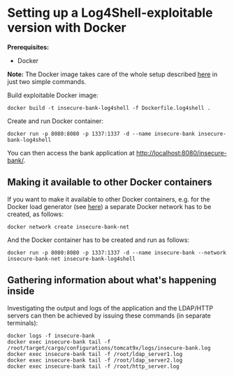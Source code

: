 # Setting up a Log4Shell-exploitable version with Docker

**Prerequisites:**

* Docker

**Note:** The Docker image takes care of the whole setup described [here](log4shell_exploitation_setup_manual.md) in just two simple commands.

Build exploitable Docker image:

```console
docker build -t insecure-bank-log4shell -f Dockerfile.log4shell .
```

Create and run Docker container:

```console
docker run -p 8080:8080 -p 1337:1337 -d --name insecure-bank insecure-bank-log4shell
```

You can then access the bank application at <http://localhost:8080/insecure-bank/>.

## Making it available to other Docker containers

If you want to make it available to other Docker containers, e.g. for the Docker load generator (see [here](load_generation_docker.md)) a separate Docker network has to be created, as follows:

```console
docker network create insecure-bank-net
```

And the Docker container has to be created and run as follows:

```console
docker run -p 8080:8080 -p 1337:1337 -d --name insecure-bank --network insecure-bank-net insecure-bank-log4shell
```

## Gathering information about what's happening inside

Investigating the output and logs of the application and the LDAP/HTTP servers can then be achieved by issuing these commands (in separate terminals):

```console
docker logs -f insecure-bank
docker exec insecure-bank tail -f /root/target/cargo/configurations/tomcat9x/logs/insecure-bank.log
docker exec insecure-bank tail -f /root/ldap_server1.log
docker exec insecure-bank tail -f /root/ldap_server2.log
docker exec insecure-bank tail -f /root/http_server.log
```
